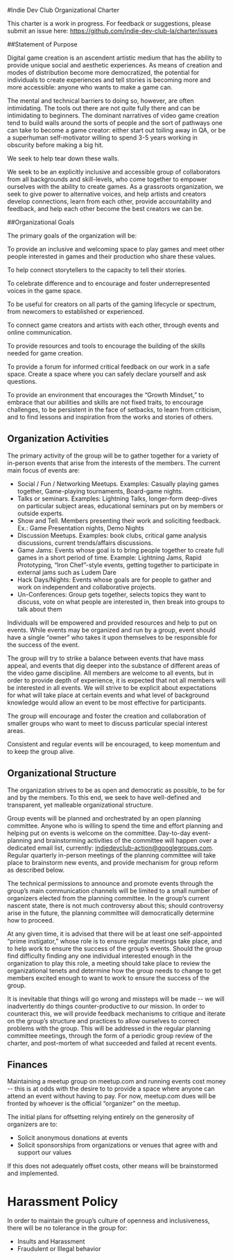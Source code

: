 #Indie Dev Club Organizational Charter

This charter is a work in progress. For feedback or suggestions, please submit an issue here: https://github.com/indie-dev-club-la/charter/issues

##Statement of Purpose

Digital game creation is an ascendent artistic medium that has the ability to provide unique social and aesthetic experiences. As means of creation and modes of distribution become more democratized, the potential for individuals to create experiences and tell stories is becoming more and more accessible: anyone who wants to make a game can.

The mental and technical barriers to doing so, however, are often intimidating. The tools out there are not quite fully there and can be intimidating to beginners. The dominant narratives of video game creation tend to build walls around the sorts of people and the sort of pathways one can take to become a game creator: either start out toiling away in QA, or be a superhuman self-motivator willing to spend 3-5 years working in obscurity before making a big hit.

We seek to help tear down these walls.

We seek to be an explicitly inclusive and accessible group of collaborators from all backgrounds and skill-levels, who come together to empower ourselves with the ability to create games. As a grassroots organization, we seek to give power to alternative voices, and help artists and creators develop connections, learn from each other, provide accountability and feedback, and help each other become the best creators we can be.

##Organizational Goals

The primary goals of the organization will be:

To provide an inclusive and welcoming space to play games and meet other people interested in games and their production who share these values.

To help connect storytellers to the capacity to tell their stories.

To celebrate difference and to encourage and foster underrepresented voices in the game space. 

To be useful for creators on all parts of the gaming lifecycle or spectrum, from newcomers to established or experienced.

To connect game creators and artists with each other, through events and online communication.

To provide resources and tools to encourage the building of the skills needed for game creation.

To provide a forum for informed critical feedback on our work in a safe space. Create a space where you can safely declare yourself and ask questions.

To provide an environment that encourages the “Growth Mindset,” to embrace that our abilities and skills are not fixed traits, to encourage challenges, to be persistent in the face of setbacks, to learn from criticism, and to find lessons and inspiration from the works and stories of others.

## Organization Activities

The primary activity of the group will be to gather together for a variety of in-person events that arise from the interests of the members. The current main focus of events are:

* Social / Fun / Networking Meetups. Examples: Casually playing games together, Game-playing tournaments, Board-game nights.
* Talks or seminars. Examples: Lightning Talks, longer-form deep-dives on particular subject areas, educational seminars put on by members or outside experts.
* Show and Tell. Members presenting their work and soliciting feedback. Ex.: Game Presentation nights, Demo Nights
* Discussion Meetups. Examples: book clubs, critical game analysis discussions, current trends/affairs discussions.
* Game Jams: Events whose goal is to bring people together to create full games in a short period of time. Example: Lightning Jams, Rapid Prototyping, “Iron Chef”-style events, getting together to participate in external jams such as Ludem Dare
* Hack Days/Nights: Events whose goals are for people to gather and work on independent and collaborative projects. 
* Un-Conferences: Group gets together, selects topics they want to discuss, vote on what people are interested in, then break into groups to talk about them

Individuals will be empowered and provided resources and help to put on events. While events may be organized and run by a group, event should have a single “owner” who takes it upon themselves to be responsible for the success of the event.

The group will try to strike a balance between events that have mass appeal, and events that dig deeper into the substance of different areas of the video game discipline. All members are welcome to all events, but in order to provide depth of experience, it is expected that not all members will be interested in all events. We will strive to be explicit about expectations for what will take place at certain events and what level of background knowledge would allow an event to be most effective for participants.

The group will encourage and foster the creation and collaboration of smaller groups who want to meet to discuss particular special interest areas. 

Consistent and regular events will be encouraged, to keep momentum and to keep the group alive.

## Organizational Structure

The organization strives to be as open and democratic as possible, to be for and by the members. To this end, we seek to have well-defined and transparent, yet malleable organizational structure.

Group events will be planned and orchestrated by an open planning committee. Anyone who is willing to spend the time and effort planning and helping put on events is welcome on the committee. Day-to-day event-planning and brainstorming activities of the committee will happen over a dedicated email list, currently: indiedevclub-action@googlegroups.com. Regular quarterly in-person meetings of the planning committee will take place to brainstorm new events, and provide mechanism for group reform as described below.

The technical permissions to announce and promote events through the group’s main communication channels will be limited to a small number of organizers elected from the planning committee. In the group’s current nascent state, there is not much controversy about this; should controversy arise in the future, the planning committee will democratically determine how to proceed.

At any given time, it is advised that there will be at least one self-appointed “prime instigator,” whose role is to ensure regular meetings take place, and to help work to ensure the success of the group’s events. Should the group find difficulty finding any one individual interested enough in the organization to play this role, a meeting should take place to review the organizational tenets and determine how the group needs to change to get members excited enough to want to work to ensure the success of the group.

It is inevitable that things will go wrong and missteps will be made -- we will inadvertently do things counter-productive to our mission. In order to counteract this, we will provide feedback mechanisms to critique and iterate on the group’s structure and practices to allow ourselves to correct problems with the group. This will be addressed in the regular planning committee meetings, through the form of a periodic group review of the charter, and post-mortem of what succeeded and failed at recent events.

## Finances

Maintaining a meetup group on meetup.com and running events cost money -- this is at odds with the desire to to provide a space where anyone can attend an event without having to pay. For now, meetup.com dues will be fronted by whoever is the official “organizer” on the meetup.

The initial plans for offsetting relying entirely on the generosity of organizers are to:

* Solicit anonymous donations at events
* Solicit sponsorships from organizations or venues that agree with and support our values

If this does not adequately offset costs, other means will be brainstormed and implemented.

# Harassment Policy

In order to maintain the group’s culture of openness and inclusiveness, there will be no tolerance in the group for:

* Insults and Harassment
* Fraudulent or Illegal behavior
